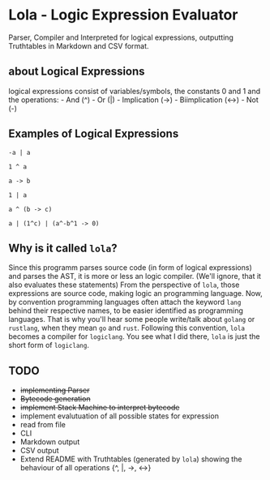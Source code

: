 # Lola - Logic Expression Evaluator
Parser, Compiler and Interpreted for logical expressions,
outputting Truthtables in Markdown and CSV format.

## about Logical Expressions
logical expressions consist of variables/symbols, the constants 0 and 1 and the operations:
    - And (^)
    - Or  (|)
    - Implication (->)
    - Biimplication (<->)
    - Not (-)

## Examples of Logical Expressions
```
-a | a

1 ^ a

a -> b

1 | a

a ^ (b -> c)

a | (1^c) | (a^-b^1 -> 0)
```

## Why is it called `lola`?
Since this programm parses source code (in form of logical expressions) and parses the AST, it is more or less an logic compiler. (We'll ignore, that it also evaluates these statements)
From the perspective of `lola`, those expressions are source code, making logic an programming language.
Now, by convention programming languages often attach the keyword `lang` behind their respective names, to be easier identified as programming languages.
That is why you'll hear some people write/talk about `golang` or `rustlang`, when they mean `go` and `rust`.
Following this convention, `lola` becomes a compiler for `logiclang`.
You see what I did there, `lola` is just the short form of `logiclang`.



## TODO
- ~~implementing Parser~~
- ~~Bytecode generation~~
- ~~implement Stack Machine to interpret bytecode~~
- implement evalutuation of all possible states for expression
- read from file
- CLI
- Markdown output
- CSV output
- Extend README with Truthtables (generated by `lola`) showing the behaviour of all operations {^, |, ->, <->}
